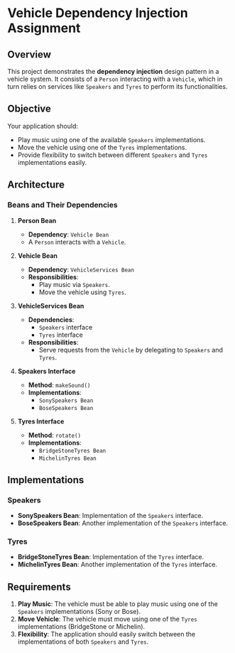 # Vehicle Dependency Injection Assignment

## Overview

This project demonstrates the **dependency injection** design pattern in a vehicle system. It consists of a `Person` interacting with a `Vehicle`, which in turn relies on services like `Speakers` and `Tyres` to perform its functionalities.

## Objective

Your application should:
- Play music using one of the available `Speakers` implementations.
- Move the vehicle using one of the `Tyres` implementations.
- Provide flexibility to switch between different `Speakers` and `Tyres` implementations easily.

## Architecture

### Beans and Their Dependencies

1. **Person Bean**
   - **Dependency**: `Vehicle Bean`
   - A `Person` interacts with a `Vehicle`.

2. **Vehicle Bean**
   - **Dependency**: `VehicleServices Bean`
   - **Responsibilities**: 
     - Play music via `Speakers`.
     - Move the vehicle using `Tyres`.

3. **VehicleServices Bean**
   - **Dependencies**: 
     - `Speakers` interface
     - `Tyres` interface
   - **Responsibilities**: 
     - Serve requests from the `Vehicle` by delegating to `Speakers` and `Tyres`.

4. **Speakers Interface**
   - **Method**: `makeSound()`
   - **Implementations**:
     - `SonySpeakers Bean`
     - `BoseSpeakers Bean`

5. **Tyres Interface**
   - **Method**: `rotate()`
   - **Implementations**:
     - `BridgeStoneTyres Bean`
     - `MichelinTyres Bean`

## Implementations

### Speakers
- **SonySpeakers Bean**: Implementation of the `Speakers` interface.
- **BoseSpeakers Bean**: Another implementation of the `Speakers` interface.

### Tyres
- **BridgeStoneTyres Bean**: Implementation of the `Tyres` interface.
- **MichelinTyres Bean**: Another implementation of the `Tyres` interface.

## Requirements

1. **Play Music**: The vehicle must be able to play music using one of the `Speakers` implementations (Sony or Bose).
2. **Move Vehicle**: The vehicle must move using one of the `Tyres` implementations (BridgeStone or Michelin).
3. **Flexibility**: The application should easily switch between the implementations of both `Speakers` and `Tyres`.
